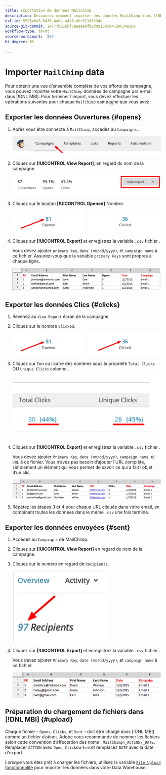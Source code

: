 ```yaml
---
title: Importation de données MailChimp
description: Découvrez comment importer des données MailChimp dans [!DNL MBI].
exl-id: 5595c6a6-5476-4a0e-a493-ddc32161894e
source-git-commit: 14777b216bf7aaeea0fb2d0513cc94539034a359
workflow-type: tm+mt
source-wordcount: '264'
ht-degree: 0%

---
```


# Importer `MailChimp` data

Pour obtenir une vue d’ensemble complète de vos efforts de campagne, vous pouvez importer votre `MailChimp` données de campagne par e-mail dans [!DNL MBI]. Pour terminer l&#39;import, vous devez effectuer les opérations suivantes pour chaque `MailChimp` campagne que vous avez :

## Exporter les données Ouvertures {#opens}

1. Après vous être connecté à `MailChimp`, accédez au `Campaigns` .

   ![import mailchimp 1](../../../assets/import-mailchimp-1.png)

1. Cliquez sur **[!UICONTROL View Report]**, en regard du nom de la campagne.

   ![import mailchimp 2](../../../assets/import-mailchimp-2.png)

1. Cliquez sur le bouton **[!UICONTROL Opened]** Nombre.

   ![import mailchimp 3](../../../assets/import-mailchimp-3.png)

1. Cliquez sur **[!UICONTROL Export]** et enregistrez la variable `.csv` fichier .

   Vous devez ajouter `primary key`, `date (mm/dd/yyyy)`, et `campaign name` à ce fichier. Assurez-vous que la variable `primary keys` sont propres à chaque ligne.

   ![import mailchimp 4](../../../assets/import-mailchimp-4.png)

## Exporter les données Clics {#clicks}

1. Revenez au `View Report` écran de la campagne.

1. Cliquez sur le nombre `Clicked`.

   ![import mailchimp 5](../../../assets/import-mailchimp-5.png)

1. Cliquez sur l’un ou l’autre des nombres sous la propriété `Total Clicks` OU `Unique Clicks` colonne .

   ![import mailchimp 6](../../../assets/import-mailchimp-6.png)

1. Cliquez sur **[!UICONTROL Export]** et enregistrez la variable `.csv` fichier .

   Vous devez ajouter `Primary Key`, `date (mm/dd/yyyy)`, `campaign name`, et `URL` à ce fichier. Vous n’avez pas besoin d’ajouter l’URL complète, simplement un élément qui vous permet de savoir ce qui a fait l’objet d’un clic.

   ![import mailchimp 7](../../../assets/import-mailchimp-7.png)

1. Répétez les étapes 3 et 4 pour chaque URL cliquée dans votre email, en combinant toutes les données dans le même `.csv` une fois terminé.

## Exporter les données envoyées {#sent}

1. Accédez au `Campaigns` de MailChimp.

1. Cliquez sur **[!UICONTROL View Report]** en regard du nom de la campagne.

1. Cliquez sur le numéro en regard de `Recipients`.

   ![import mailchimp 8](../../../assets/import-mailchimp-8.png)

1. Cliquez sur **[!UICONTROL Export]** et enregistrez la variable `.csv` fichier .

   Vous devez ajouter `Primary Key`, `date (mm/dd/yyyy)`, et `campaign name` à ce fichier.

   ![import mailchimp 9](../../../assets/import-mailchimp-9.png)

## Préparation du chargement de fichiers dans [!DNL MBI] {#upload}

Chaque fichier - `Opens`, `Clicks`, et `Sent` - doit être chargé dans [!DNL MBI] comme un fichier distinct. Adobe vous recommande de nommer les fichiers selon cette convention d’affectation des noms : `MailChimp\_ACTION\_DATE`. Remplacer `ACTION` avec `Open`, `Click`ou `Sent`et remplacez `DATE` avec la date d&#39;export.

Lorsque vous êtes prêt à charger les fichiers, utilisez la variable [`File Upload` fonctionnalité](../connecting-data/using-file-uploader.md) pour importer les données dans votre Data Warehouse.
